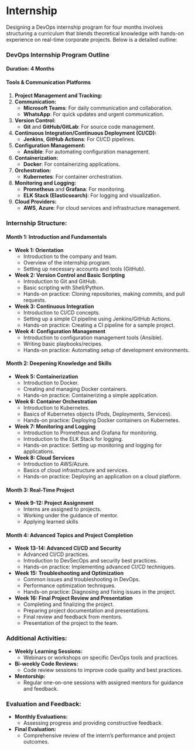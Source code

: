 # Internship
Designing a DevOps internship program for four months involves structuring a curriculum that blends theoretical knowledge with hands-on experience on real-time corporate projects. Below is a detailed outline:

### **DevOps Internship Program Outline**

#### **Duration:** 4 Months

#### **Tools & Communication Platforms**
1. **Project Management and Tracking:**
2. **Communication:**
   - **Microsoft Teams**: For daily communication and collaboration.
   - **WhatsApp**: For quick updates and urgent communication.
3. **Version Control:**
   - **Git** and **GitHub/GitLab**: For source code management.
4. **Continuous Integration/Continuous Deployment (CI/CD):**
   - **Jenkins**, **GitHub Actions**: For CI/CD pipelines.
5. **Configuration Management:**
   - **Ansible**: For automating configuration management.
6. **Containerization:**
   - **Docker**: For containerizing applications.
7. **Orchestration:**
   - **Kubernetes**: For container orchestration.
8. **Monitoring and Logging:**
   - **Prometheus** and **Grafana**: For monitoring.
   - **ELK Stack (Elasticsearch)**: For logging and visualization.
9. **Cloud Providers:**
   - **AWS**, **Azure**: For cloud services and infrastructure management.

### **Internship Structure:**

#### **Month 1: Introduction and Fundamentals**
- **Week 1: Orientation**
  - Introduction to the company and team.
  - Overview of the internship program.
  - Setting up necessary accounts and tools (GitHub).
- **Week 2: Version Control and Basic Scripting**
  - Introduction to Git and GitHub.
  - Basic scripting with Shell/Python.
  - Hands-on practice: Cloning repositories, making commits, and pull requests.
- **Week 3: Continuous Integration**
  - Introduction to CI/CD concepts.
  - Setting up a simple CI pipeline using Jenkins/GitHub Actions.
  - Hands-on practice: Creating a CI pipeline for a sample project.
- **Week 4: Configuration Management**
  - Introduction to configuration management tools (Ansible).
  - Writing basic playbooks/recipes.
  - Hands-on practice: Automating setup of development environments.

#### **Month 2: Deepening Knowledge and Skills**
- **Week 5: Containerization**
  - Introduction to Docker.
  - Creating and managing Docker containers.
  - Hands-on practice: Containerizing a simple application.
- **Week 6: Container Orchestration**
  - Introduction to Kubernetes.
  - Basics of Kubernetes objects (Pods, Deployments, Services).
  - Hands-on practice: Deploying Docker containers on Kubernetes.
- **Week 7: Monitoring and Logging**
  - Introduction to Prometheus and Grafana for monitoring.
  - Introduction to the ELK Stack for logging.
  - Hands-on practice: Setting up monitoring and logging for applications.
- **Week 8: Cloud Services**
  - Introduction to AWS/Azure.
  - Basics of cloud infrastructure and services.
  - Hands-on practice: Deploying an application on a cloud platform.

#### **Month 3: Real-Time Project**
- **Week 9-12: Project Assignment**
  - Interns are assigned to projects.
  - Working under the guidance of mentor.
  - Applying learned skills

#### **Month 4: Advanced Topics and Project Completion**
- **Week 13-14: Advanced CI/CD and Security**
  - Advanced CI/CD practices.
  - Introduction to DevSecOps and security best practices.
  - Hands-on practice: Implementing advanced CI/CD techniques.
- **Week 15: Troubleshooting and Optimization**
  - Common issues and troubleshooting in DevOps.
  - Performance optimization techniques.
  - Hands-on practice: Diagnosing and fixing issues in the project.
- **Week 16: Final Project Review and Presentation**
  - Completing and finalizing the project.
  - Preparing project documentation and presentations.
  - Final review and feedback from mentors.
  - Presentation of the project to the team.

### **Additional Activities:**
- **Weekly Learning Sessions:**
  - Webinars or workshops on specific DevOps tools and practices.
- **Bi-weekly Code Reviews:**
  - Code review sessions to improve code quality and best practices.
- **Mentorship:**
  - Regular one-on-one sessions with assigned mentors for guidance and feedback.

### **Evaluation and Feedback:**
- **Monthly Evaluations:**
  - Assessing progress and providing constructive feedback.
- **Final Evaluation:**
  - Comprehensive review of the intern’s performance and project outcomes.
